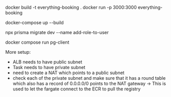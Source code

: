 docker build -t everything-booking .
docker run -p 3000:3000 everything-booking

docker-compose up --build

npx prisma migrate dev --name add-role-to-user

docker compose run pg-client

More setup:
- ALB needs to have public subnet
- Task needs to have private subnet
- need to create a NAT which points to a public subnet
- check each of the private subnet and make sure that it has a round table which also has a record of 0.0.0.0/0 points to the NAT gateway -> This is used to let the fargate connect to the ECR to pull the registry

